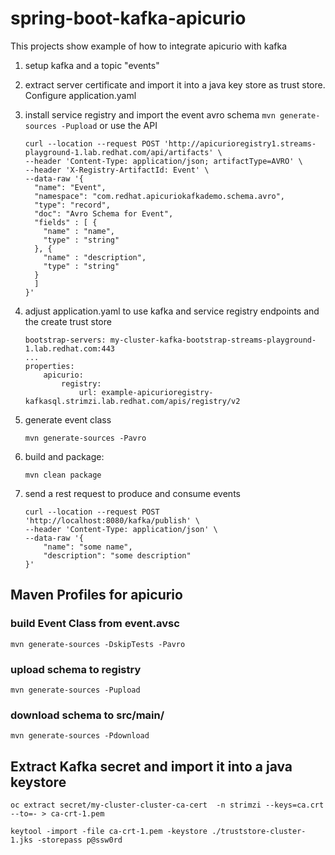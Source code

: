 # spring-boot-kafka-apicurio

This projects show example of how to integrate apicurio with kafka 


1. setup kafka and a topic "events"
2. extract server certificate and import it into a java key store as trust store. Configure application.yaml
3. install service registry and import the event avro schema
    ```mvn generate-sources -Pupload```
    or use the API
    ```
    curl --location --request POST 'http://apicurioregistry1.streams-playground-1.lab.redhat.com/api/artifacts' \
    --header 'Content-Type: application/json; artifactType=AVRO' \
    --header 'X-Registry-ArtifactId: Event' \
    --data-raw '{
      "name": "Event",
      "namespace": "com.redhat.apicuriokafkademo.schema.avro",
      "type": "record",
      "doc": "Avro Schema for Event",
      "fields" : [ {
        "name" : "name",
        "type" : "string"
      }, {
        "name" : "description",
        "type" : "string"
      }
      ]
    }'   
    ```

4. adjust application.yaml to use kafka and service registry endpoints and the create trust store
    ```
    bootstrap-servers: my-cluster-kafka-bootstrap-streams-playground-1.lab.redhat.com:443
    ...
    properties:
        apicurio:
            registry:
                url: example-apicurioregistry-kafkasql.strimzi.lab.redhat.com/apis/registry/v2
    ```
5. generate event class
    ```
    mvn generate-sources -Pavro
    ```
6. build and package:
    ```
    mvn clean package
    ```
7. send a rest request to produce and consume events 
    ```
    curl --location --request POST 'http://localhost:8080/kafka/publish' \
    --header 'Content-Type: application/json' \
    --data-raw '{
        "name": "some name",
        "description": "some description"
    }'
    ```

## Maven Profiles for apicurio

### build Event Class from event.avsc
```mvn generate-sources -DskipTests -Pavro```
### upload schema to registry
```mvn generate-sources -Pupload```

### download schema to src/main/
```mvn generate-sources -Pdownload```

## Extract Kafka secret and import it into a java keystore
```
oc extract secret/my-cluster-cluster-ca-cert  -n strimzi --keys=ca.crt --to=- > ca-crt-1.pem

keytool -import -file ca-crt-1.pem -keystore ./truststore-cluster-1.jks -storepass p@ssw0rd
```
